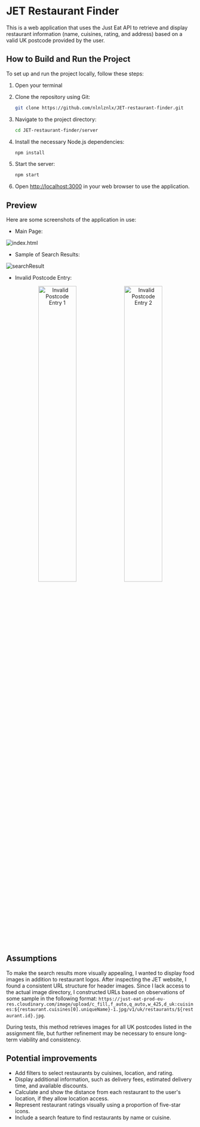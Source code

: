 # JET Restaurant Finder

This is a web application that uses the Just Eat API to retrieve and display restaurant information (name, cuisines, rating, and address) based on a valid UK postcode provided by the user.

## How to Build and Run the Project

To set up and run the project locally, follow these steps:

1. Open your terminal

2. Clone the repository using Git:

   ```bash
   git clone https://github.com/nlnlznlx/JET-restaurant-finder.git
    ```

3. Navigate to the project directory:

   ```bash
   cd JET-restaurant-finder/server
   ```

4. Install the necessary Node.js dependencies: 

   ```bash
   npm install
   ```

5. Start the server:

   ```bash
   npm start
   ```

5. Open [http://localhost:3000](http://localhost:3000) in your web browser to use the application.

## Preview
Here are some screenshots of the application in use:

- Main Page:

![index.html](https://github.com/nlnlznlx/JET-restaurant-finder/assets/127485018/479eb1c5-d5e3-4bc3-8abc-57442ce7061f)

- Sample of Search Results:

![searchResult](https://github.com/nlnlznlx/JET-restaurant-finder/assets/127485018/ce3311c9-0e4e-41a3-9405-743e1d8a5785)

- Invalid Postcode Entry:

<p align="center">
  <img alt="Invalid Postcode Entry 1" src="https://github.com/nlnlznlx/JET-restaurant-finder/assets/127485018/a6fc03c5-e5db-4f65-b94c-e89c41c55942" width="45%" />
  <img alt="Invalid Postcode Entry 2" src="https://github.com/nlnlznlx/JET-restaurant-finder/assets/127485018/72acda98-1212-447e-a39a-f5ff168e73c5" width="45%" />
</p>

## Assumptions
To make the search results more visually appealing, I wanted to display food images in addition to restaurant logos. After inspecting the JET website, I found a consistent URL structure for header images. Since I lack access to the actual image directory, I constructed URLs based on observations of some sample in the following format: `https://just-eat-prod-eu-res.cloudinary.com/image/upload/c_fill,f_auto,q_auto,w_425,d_uk:cuisines:${restaurant.cuisines[0].uniqueName}-1.jpg/v1/uk/restaurants/${restaurant.id}.jpg`. 

During tests, this method retrieves images for all UK postcodes listed in the assignment file, but further refinement may be necessary to ensure long-term viability and consistency.

## Potential improvements
- Add filters to select restaurants by cuisines, location, and rating.
- Display additional information, such as delivery fees, estimated delivery time, and available discounts.
- Calculate and show the distance from each restaurant to the user's location, if they allow location access.
- Represent restaurant ratings visually using a proportion of five-star icons.
- Include a search feature to find restaurants by name or cuisine.  
